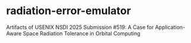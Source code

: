# radiation-error-emulator
Artifacts of USENIX NSDI 2025 Submission #519: A Case for Application-Aware Space Radiation Tolerance in Orbital Computing
